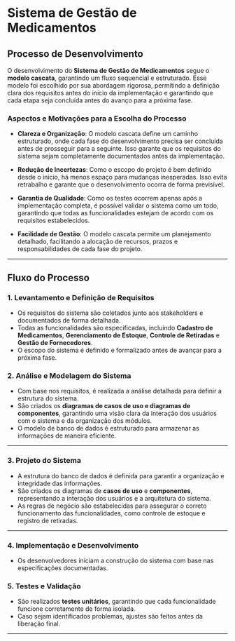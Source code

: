 
# **Sistema de Gestão de Medicamentos**  

## **Processo de Desenvolvimento**  

O desenvolvimento do **Sistema de Gestão de Medicamentos** segue o **modelo cascata**, garantindo um fluxo sequencial e estruturado. Esse modelo foi escolhido por sua abordagem rigorosa, permitindo a definição clara dos requisitos antes do início da implementação e garantindo que cada etapa seja concluída antes do avanço para a próxima fase.  

### **Aspectos e Motivações para a Escolha do Processo**  

- **Clareza e Organização**: O modelo cascata define um caminho estruturado, onde cada fase do desenvolvimento precisa ser concluída antes de prosseguir para a seguinte. Isso garante que os requisitos do sistema sejam completamente documentados antes da implementação.  

- **Redução de Incertezas**: Como o escopo do projeto é bem definido desde o início, há menos espaço para mudanças inesperadas. Isso evita retrabalho e garante que o desenvolvimento ocorra de forma previsível.  

- **Garantia de Qualidade**: Como os testes ocorrem apenas após a implementação completa, é possível validar o sistema como um todo, garantindo que todas as funcionalidades estejam de acordo com os requisitos estabelecidos.  

- **Facilidade de Gestão**: O modelo cascata permite um planejamento detalhado, facilitando a alocação de recursos, prazos e responsabilidades de cada fase do projeto.  

---

## **Fluxo do Processo**  

### **1. Levantamento e Definição de Requisitos**  
   - Os requisitos do sistema são coletados junto aos stakeholders e documentados de forma detalhada.  
   - Todas as funcionalidades são especificadas, incluindo **Cadastro de Medicamentos**, **Gerenciamento de Estoque**, **Controle de Retiradas** e **Gestão de Fornecedores**.  
   - O escopo do sistema é definido e formalizado antes de avançar para a próxima fase.  

### **2. Análise e Modelagem do Sistema**  
   - Com base nos requisitos, é realizada a análise detalhada para definir a estrutura do sistema.  
   - São criados os **diagramas de casos de uso e diagramas de componentes**, garantindo uma visão clara da interação dos usuários com o sistema e da organização dos módulos.  
   - O modelo de banco de dados é estruturado para armazenar as informações de maneira eficiente.  

---

### **3. Projeto do Sistema**  
   - A estrutura do banco de dados é definida para garantir a organização e integridade das informações.  
   - São criados os diagramas de **casos de uso** e **componentes**, representando a interação dos usuários e a arquitetura do sistema.  
   - As regras de negócio são estabelecidas para assegurar o correto funcionamento das funcionalidades, como controle de estoque e registro de retiradas.  

---
### **4. Implementação e Desenvolvimento**  
   - Os desenvolvedores iniciam a construção do sistema com base nas especificações documentadas.  

### **5. Testes e Validação**  
   - São realizados **testes unitários**, garantindo que cada funcionalidade funcione corretamente de forma isolada.  
   - Caso sejam identificados problemas, ajustes são feitos antes da liberação final.  

---
